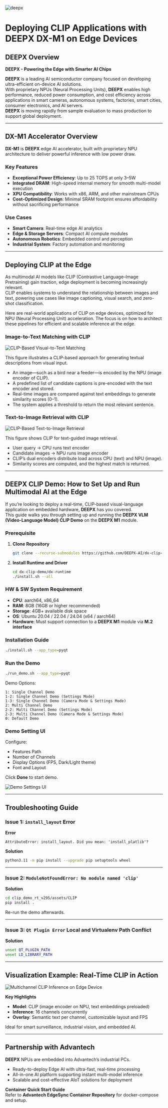 ![deepx](./img/deepx.png) 

# Deploying CLIP Applications with DEEPX DX-M1 on Edge Devices

## DEEPX Overview

**DEEPX - Powering the Edge with Smarter AI Chips**

**DEEPX** is a leading AI semiconductor company focused on developing ultra-efficient on-device AI solutions.  
With proprietary NPUs (Neural Processing Units), **DEEPX** enables high performance, reduced power consumption, and cost efficiency across applications in smart cameras, autonomous systems, factories, smart cities, consumer electronics, and AI servers.  
**DEEPX** is moving rapidly from sample evaluation to mass production to support global deployment.

---

## DX-M1 Accelerator Overview

**DX-M1** is **DEEPX** edge AI accelerator, built with proprietary NPU architecture to deliver powerful inference with low power draw.

### Key Features

- **Exceptional Power Efficiency**: Up to 25 TOPS at only 3–5W  
- **Integrated DRAM**: High-speed internal memory for smooth multi-model execution  
- **XPU Compatibility**: Works with x86, ARM, and other mainstream CPUs  
- **Cost-Optimized Design**: Minimal SRAM footprint ensures affordability without sacrificing performance  

### Use Cases

- **Smart Camera**: Real-time edge AI analytics  
- **Edge & Storage Servers**: Compact AI compute modules  
- **Autonomous Robotics**: Embedded control and perception  
- **Industrial System**: Factory automation and monitoring  

---

## Deploying CLIP at the Edge

As multimodal AI models like CLIP (Contrastive Language–Image Pretraining) gain traction, edge deployment is becoming increasingly relevant.  
CLIP enables systems to understand the relationship between images and text, powering use cases like image captioning, visual search, and zero-shot classification.

Here are real-world applications of CLIP on edge devices, optimized for NPU (Neural Processing Unit) acceleration. The focus is on how to architect these pipelines for efficient and scalable inference at the edge.

### Image-to-Text Matching with CLIP

![CLIP-Based Visual-to-Text Matching](./img/fig1.png)

This figure illustrates a CLIP-based approach for generating textual descriptions from visual input.  
- An image—such as a bird near a feeder—is encoded by the NPU (image encoder of CLIP).  
- A predefined list of candidate captions is pre-encoded with the text encoder and stored.  
- Real-time images are compared against text embeddings to generate similarity scores (0–1).  
- The system applies a threshold to return the most relevant sentence.

### Text-to-Image Retrieval with CLIP

![CLIP-Based Text-to-Image Retrieval](./img/fig2.png)

This figure shows CLIP for text-guided image retrieval.  
- User query → CPU runs text encoder  
- Candidate images → NPU runs image encoder  
- CLIP’s dual encoders distribute load across CPU (text) and NPU (image).  
- Similarity scores are computed, and the highest match is returned.

---

## DEEPX CLIP Demo: How to Set Up and Run Multimodal AI at the Edge

If you’re looking to deploy a real-time, CLIP-based visual-language application on embedded hardware, **DEEPX** has you covered.  
This guide walks you through setting up and running the **DEEPX VLM (Video-Language Model) CLIP Demo** on the **DEEPX M1** module.

### Prerequisite

1. **Clone Repository**
   ```bash
   git clone --recurse-submodules https://github.com/DEEPX-AI/dx-clip-demo.git
   ```

2. **Install Runtime and Driver**
   ```bash
   cd dx-clip-demo/dx-runtime
   ./install.sh --all
   ```

### HW & SW System Requirement

- **CPU**: aarch64, x86_64  
- **RAM**: 8GB (16GB or higher recommended)  
- **Storage**: 4GB+ available disk space  
- **OS**: Ubuntu 20.04 / 22.04 / 24.04 (x64 / aarch64)  
- **Hardware**: Must support connection to a **DEEPX M1** module via **M.2 interface**

### Installation Guide

```bash
./install.sh --app_type=pyqt
```

### Run the Demo

```bash
./run_demo.sh --app_type=pyqt
```

Demo Options:
```
1: Single Channel Demo
1-2: Single Channel Demo (Settings Mode)
1-3: Single Channel Demo (Camera Mode & Settings Mode)
2: Multi Channel Demo
2-2: Multi Channel Demo (Settings Mode)
2-3: Multi Channel Demo (Camera Mode & Settings Mode)
0: Default Demo
```

### Demo Setting UI

Configure:  
- Features Path  
- Number of Channels  
- Display Options (FPS, Dark/Light theme)  
- Font and Layout  

Click **Done** to start demo.

![Demo Settings UI](./img/fig3.png)

---

## Troubleshooting Guide

### Issue 1: `install_layout` Error

**Error**
```text
AttributeError: install_layout. Did you mean: 'install_platlib'?
```

**Solution**
```bash
python3.11 -m pip install --upgrade pip setuptools wheel
```

---

### Issue 2: `ModuleNotFoundError: No module named 'clip'`

**Solution**
```bash
cd clip_demo_rt_v295/assets/CLIP
pip install .
```

Re-run the demo afterwards.

---

### Issue 3: `Qt Plugin Error` Local and Virtualenv Path Conflict

**Solution**
```bash
unset QT_PLUGIN_PATH
unset LD_LIBRARY_PATH
```

---

## Visualization Example: Real-Time CLIP in Action

![Multichannel CLIP Inference on Edge Device](./img/video1.gif)

**Key Highlights**
- **Model**: CLIP (image encoder on NPU, text embeddings preloaded)  
- **Inference**: 16 channels concurrently  
- **Overlay**: Semantic text per channel, customizable layout and FPS  

Ideal for smart surveillance, industrial vision, and embedded AI.

---

## Partnership with Advantech

**DEEPX** NPUs are embedded into Advantech’s industrial PCs.  
- Ready-to-deploy Edge AI with ultra-fast, real-time processing  
- All-in-one AI platform supporting instant multi-model inference  
- Scalable and cost-effective AIoT solutions for deployment  

**Container Quick Start Guide**  
Refer to **Advantech EdgeSync Container Repository** for docker-compose and setup.
